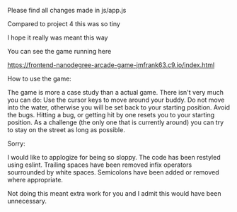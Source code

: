 Please find all changes made in js/app.js

Compared to project 4 this was so tiny

I hope it really was meant this way

You can see the game running here

https://frontend-nanodegree-arcade-game-jmfrank63.c9.io/index.html

How to use the game:

The game is more a case study than a actual game. There isn't
very much you can do: Use the cursor keys to move around your
buddy. Do not move into the water, otherwise you will be set back
to your starting position. Avoid the bugs. Hitting a bug,
or getting hit by one resets you to your starting position.
As a challenge (the only one that is currently around)
you can try to stay on the street as long as possible.

Sorry:

I would like to applogize for being so sloppy. The code
has been restyled using eslint. Trailing spaces have
been removed infix operators sourrounded by white spaces.
Semicolons have been added or removed where appropriate.

Not doing this meant extra work for you and I admit this
would have been unnecessary.